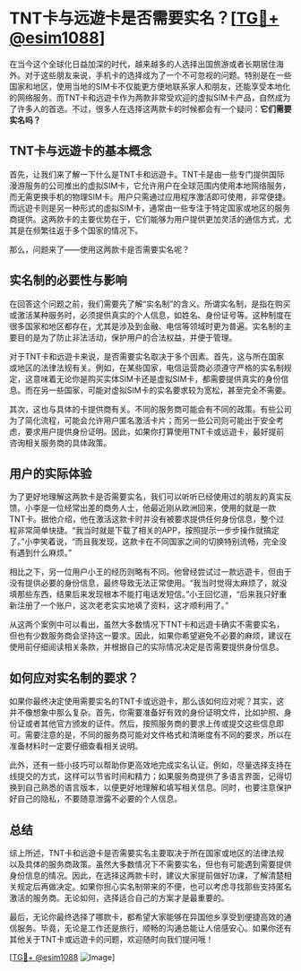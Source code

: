 # TNT卡与远遊卡是否需要实名？[[TG💪+ @esim1088](https://t.me/s/esim1088)]

在当今这个全球化日益加深的时代，越来越多的人选择出国旅游或者长期居住海外。对于这些朋友来说，手机卡的选择成为了一个不可忽视的问题。特别是在一些国家和地区，使用当地的SIM卡不仅能更方便地联系家人和朋友，还能享受本地化的网络服务。而TNT卡和远遊卡作为两款非常受欢迎的虚拟SIM卡产品，自然成为了许多人的首选。不过，很多人在选择这两款卡的时候都会有一个疑问：**它们需要实名吗？**

## TNT卡与远遊卡的基本概念

首先，让我们来了解一下什么是TNT卡和远遊卡。TNT卡是由一些专门提供国际漫游服务的公司推出的虚拟SIM卡，它允许用户在全球范围内使用本地网络服务，而无需更换手机的物理SIM卡。用户只需通过应用程序激活即可使用，非常便捷。而远遊卡则是另一种形式的虚拟SIM卡，通常由一些专注于特定国家或地区的服务商提供。这两款卡的主要优势在于，它们能够为用户提供更加灵活的通信方式，尤其是在频繁往返于多个国家的情况下。

那么，问题来了——使用这两款卡是否需要实名呢？

## 实名制的必要性与影响

在回答这个问题之前，我们需要先了解“实名制”的含义。所谓实名制，是指在购买或激活某种服务时，必须提供真实的个人信息，如姓名、身份证号等。这种制度在很多国家和地区都存在，尤其是涉及到金融、电信等领域时更为普遍。实名制的主要目的是为了防止非法活动，保护用户的合法权益，并便于管理。

对于TNT卡和远遊卡来说，是否需要实名取决于多个因素。首先，这与所在国家或地区的法律法规有关。例如，在某些国家，电信运营商必须遵守严格的实名制规定，这意味着无论你是购买实体SIM卡还是虚拟SIM卡，都需要提供真实的身份信息。而在另一些国家，可能对虚拟SIM卡的实名要求较为宽松，甚至完全不需要。

其次，这也与具体的卡提供商有关。不同的服务商可能会有不同的政策。有些公司为了简化流程，可能会允许用户匿名激活卡片；而另一些公司则可能出于安全考虑，要求用户提供身份证明。因此，如果你打算使用TNT卡或远遊卡，最好提前咨询相关服务商的具体政策。

## 用户的实际体验

为了更好地理解这两款卡是否需要实名，我们可以听听已经使用过的朋友的真实反馈。小李是一位经常出差的商务人士，他最近刚从欧洲回来，使用的就是一款TNT卡。据他介绍，他在激活这款卡时并没有被要求提供任何身份信息，整个过程非常简单快捷。“我当时就是下载了相关的APP，按照提示一步步操作就搞定了。”小李笑着说，“而且我发现，这款卡在不同国家之间的切换特别流畅，完全没有遇到什么麻烦。”

相比之下，另一位用户小王的经历则略有不同。他曾经尝试过一款远遊卡，但由于没有提供必要的身份信息，最终导致无法正常使用。“我当时觉得太麻烦了，就没填那些东西，结果后来发现根本不能打电话发短信。”小王回忆道，“后来我只好重新注册了一个账户，这次老老实实地填了资料，这才顺利用了。”

从这两个案例中可以看出，虽然大多数情况下TNT卡和远遊卡确实不需要实名，但也有少数服务商会坚持这一要求。因此，如果你希望避免不必要的麻烦，建议在使用前仔细阅读相关条款，并根据自己的实际情况决定是否需要提供身份信息。

## 如何应对实名制的要求？

如果你最终决定使用需要实名的TNT卡或远遊卡，那么该如何应对呢？其实，这并不像想象中那么复杂。首先，你需要准备好有效的身份证明文件，比如护照、身份证或者其他官方颁发的证件。然后，按照服务商的要求上传或提交这些信息即可。需要注意的是，不同的服务商可能对文件格式和清晰度有不同的要求，所以在准备材料时一定要仔细查看相关说明。

此外，还有一些小技巧可以帮助你更高效地完成实名认证。例如，尽量选择支持在线提交的方式，这样可以节省时间和精力；如果服务商提供了多语言界面，记得切换到自己熟悉的语言版本，以便更好地理解和填写相关信息。同时，也要注意保护好自己的隐私，不要随意泄露不必要的个人信息。

## 总结

综上所述，TNT卡和远遊卡是否需要实名主要取决于所在国家或地区的法律法规以及具体的服务商政策。虽然大多数情况下不需要实名，但也有可能遇到需要提供身份信息的情况。因此，在选择这两款卡时，建议大家提前做好功课，了解清楚相关规定后再做决定。如果你担心实名制带来的不便，也可以考虑寻找那些支持匿名激活的服务商。无论如何，选择适合自己的方案才是最重要的。

最后，无论你最终选择了哪款卡，都希望大家能够在异国他乡享受到便捷高效的通信服务。毕竟，无论是工作还是旅行，顺畅的沟通总能让人倍感安心。如果你还有其他关于TNT卡或远遊卡的问题，欢迎随时向我们提问哦！

[[TG💪+ @esim1088](https://t.me/s/esim1088) ![Image](https://i.postimg.cc/4NQfJmqS/Snipaste-2025-05-13-00-14-12.png)]